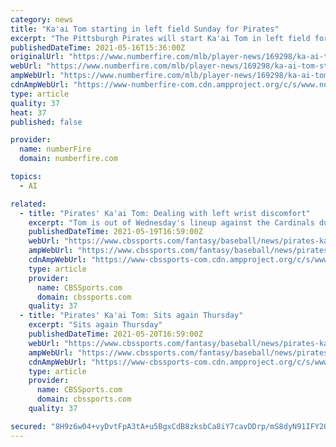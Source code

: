 ```yaml
---
category: news
title: "Ka'ai Tom starting in left field Sunday for Pirates"
excerpt: "The Pittsburgh Pirates will start Ka'ai Tom in left field for Sunday's game against the San Francisco Giants."
publishedDateTime: 2021-05-16T15:36:00Z
originalUrl: "https://www.numberfire.com/mlb/player-news/169298/ka-ai-tom-starting-in-left-field-sunday-for-pirates"
webUrl: "https://www.numberfire.com/mlb/player-news/169298/ka-ai-tom-starting-in-left-field-sunday-for-pirates"
ampWebUrl: "https://www.numberfire.com/mlb/player-news/169298/ka-ai-tom-starting-in-left-field-sunday-for-pirates/amp"
cdnAmpWebUrl: "https://www-numberfire-com.cdn.ampproject.org/c/s/www.numberfire.com/mlb/player-news/169298/ka-ai-tom-starting-in-left-field-sunday-for-pirates/amp"
type: article
quality: 37
heat: 37
published: false

provider:
  name: numberFire
  domain: numberfire.com

topics:
  - AI

related:
  - title: "Pirates' Ka'ai Tom: Dealing with left wrist discomfort"
    excerpt: "Tom is out of Wednesday's lineup against the Cardinals due to left wrist discomfort, Kevin Gorman of TribLive.com reports. Tom apparently suffered his wrist injury Tuesday, and Ben Gamel will take his place in left field Wednesday."
    publishedDateTime: 2021-05-19T16:59:00Z
    webUrl: "https://www.cbssports.com/fantasy/baseball/news/pirates-kaai-tom-dealing-with-left-wrist-discomfort/"
    ampWebUrl: "https://www.cbssports.com/fantasy/baseball/news/pirates-kaai-tom-dealing-with-left-wrist-discomfort/amp/"
    cdnAmpWebUrl: "https://www-cbssports-com.cdn.ampproject.org/c/s/www.cbssports.com/fantasy/baseball/news/pirates-kaai-tom-dealing-with-left-wrist-discomfort/amp/"
    type: article
    provider:
      name: CBSSports.com
      domain: cbssports.com
    quality: 37
  - title: "Pirates' Ka'ai Tom: Sits again Thursday"
    excerpt: "Sits again Thursday"
    publishedDateTime: 2021-05-20T16:59:00Z
    webUrl: "https://www.cbssports.com/fantasy/baseball/news/pirates-kaai-tom-sits-again-thursday/"
    ampWebUrl: "https://www.cbssports.com/fantasy/baseball/news/pirates-kaai-tom-sits-again-thursday/amp/"
    cdnAmpWebUrl: "https://www-cbssports-com.cdn.ampproject.org/c/s/www.cbssports.com/fantasy/baseball/news/pirates-kaai-tom-sits-again-thursday/amp/"
    type: article
    provider:
      name: CBSSports.com
      domain: cbssports.com
    quality: 37

secured: "8H9z6w04+vyDvtFpA3tA+u5BgxCdB8zksbCa8iY7cavDDrp/mS8dyN91IFY2QnCARyhYooHaQ9c3dWkvafrJRut+yMK2E3NGDFHZBGt99WqtE3rqsvX6l6RuNXQJzzezA4Ho3W6SNKnfJa4MLseO7BspIg+W/lJcl39oo0LDXwfMSL2m/Dix7MXAGYTNyGpBIboBjS/egSsQ4gkq7Z9zryheJGGO3eYf4t0z6uAYGXm7V9MqwvkQennjhQD0HpPC3Lc2WfWxsZQ1iA+9hpzZH1C11WWQsf0KPwAdCJVdgFugjO+QZ+SCDHd7V8JFCp73y+ubk042S+mFgnMCHsiwctaG6rvRVj1+CpZY1yZyhcs=;zPmeo6uHUKi1bODiDky14A=="
---
```



